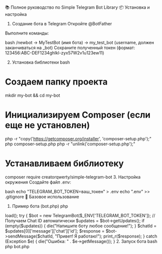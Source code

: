 📚 Полное руководство по Simple Telegram Bot Library
📦 Установка и настройка
1. Создание бота в Telegram
Откройте @BotFather

Выполните команды:

bash
/newbot
→ MyTestBot (имя бота)
→ my_test_bot (username, должен заканчиваться на _bot)
Сохраните полученный токен (формат: 123456:ABC-DEF1234ghIkl-zyx57W2v1u123ew11)

2. Установка библиотеки
bash
# Создаем папку проекта
mkdir my-bot && cd my-bot

# Инициализируем Composer (если еще не установлен)
php -r "copy('https://getcomposer.org/installer', 'composer-setup.php');"
php composer-setup.php
php -r "unlink('composer-setup.php');"

# Устанавливаем библиотеку
composer require creatorqwerty/simple-telegram-bot
3. Настройка окружения
Создайте файл .env:

bash
echo "TELEGRAM_BOT_TOKEN=ваш_токен" > .env
echo ".env" >> .gitignore
🚀 Базовое использование
1. Пример бота (bot.php)
php
<?php
require __DIR__ . '/vendor/autoload.php';

use CreatorQwerty\SimpleTelegramBot\TelegramBot;

// Загрузка .env
$dotenv = Dotenv\Dotenv::createImmutable(__DIR__);
$dotenv->load();

try {
    $bot = new TelegramBot($_ENV['TELEGRAM_BOT_TOKEN']);
    
    // Получаем Chat ID автоматически
    $updates = $bot->getUpdates();
    if (empty($updates)) {
        die("Напишите боту любое сообщение!");
    }
    
    $chatId = $updates[0]['message']['chat']['id'];
    $response = $bot->sendMessage($chatId, "Привет! Я работаю!");
    
    print_r($response);
} catch (Exception $e) {
    die("Ошибка: " . $e->getMessage());
}
2. Запуск бота
bash
php bot.php
